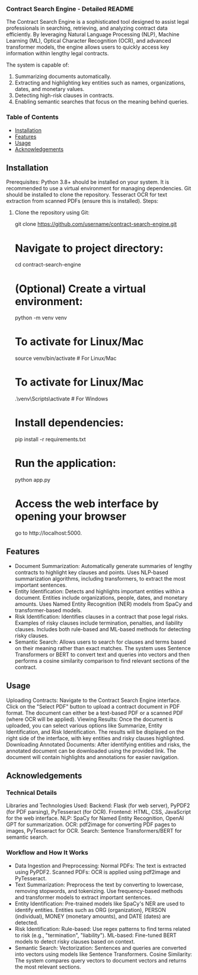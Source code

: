 ### Contract Search Engine - Detailed README
The Contract Search Engine is a sophisticated tool designed to assist legal professionals in searching, retrieving, and analyzing contract data efficiently. By leveraging Natural Language Processing (NLP), Machine Learning (ML), Optical Character Recognition (OCR), and advanced transformer models, the engine allows users to quickly access key information within lengthy legal contracts.

The system is capable of:

1. Summarizing documents automatically.
2. Extracting and highlighting key entities such as names, organizations, dates, and monetary values.
3. Detecting high-risk clauses in contracts.
4. Enabling semantic searches that focus on the meaning behind queries.

### Table of Contents
- [Installation](#installation)
- [Features](#features)
- [Usage](#usage)
- [Acknowledgements](#acknowledgements)


## Installation
Prerequisites:
Python 3.8+ should be installed on your system.
It is recommended to use a virtual environment for managing dependencies.
Git should be installed to clone the repository.
Tesseract OCR for text extraction from scanned PDFs (ensure this is installed).
Steps:
1. Clone the repository using Git:

   git clone https://github.com/username/contract-search-engine.git

   # Navigate to project directory:
   cd contract-search-engine

   # (Optional) Create a virtual environment:
   python -m venv venv

   # To activate for Linux/Mac
   source venv/bin/activate  # For Linux/Mac

   # To activate for Linux/Mac
   .\venv\Scripts\activate   # For Windows

   # Install dependencies:
   pip install -r requirements.txt

   # Run the application:
   python app.py

   # Access the web interface by opening your browser
   go to http://localhost:5000.

## Features 
- Document Summarization:
Automatically generate summaries of lengthy contracts to highlight key clauses and points.
Uses NLP-based summarization algorithms, including transformers, to extract the most important sentences.
- Entity Identification:
Detects and highlights important entities within a document.
Entities include organizations, people, dates, and monetary amounts.
Uses Named Entity Recognition (NER) models from SpaCy and transformer-based models.
- Risk Identification:
Identifies clauses in a contract that pose legal risks.
Examples of risky clauses include termination, penalties, and liability clauses.
Includes both rule-based and ML-based methods for detecting risky clauses.
- Semantic Search:
Allows users to search for clauses and terms based on their meaning rather than exact matches.
The system uses Sentence Transformers or BERT to convert text and queries into vectors and then performs a cosine similarity comparison to find relevant sections of the contract.

## Usage 
Uploading Contracts:
Navigate to the Contract Search Engine interface.
Click on the "Select PDF" button to upload a contract document in PDF format.
The document can either be a text-based PDF or a scanned PDF (where OCR will be applied).
Viewing Results:
Once the document is uploaded, you can select various options like Summarize, Entity Identification, and Risk Identification.
The results will be displayed on the right side of the interface, with key entities and risky clauses highlighted.
Downloading Annotated Documents:
After identifying entities and risks, the annotated document can be downloaded using the provided link.
The document will contain highlights and annotations for easier navigation.

## Acknowledgements

### Technical Details
Libraries and Technologies Used:
Backend: Flask (for web server), PyPDF2 (for PDF parsing), PyTesseract (for OCR).
Frontend: HTML, CSS, JavaScript for the web interface.
NLP: SpaCy for Named Entity Recognition, OpenAI GPT for summarization.
OCR: pdf2image for converting PDF pages to images, PyTesseract for OCR.
Search: Sentence Transformers/BERT for semantic search.

### Workflow and How It Works
- Data Ingestion and Preprocessing:
    Normal PDFs: The text is extracted using PyPDF2.
    Scanned PDFs: OCR is applied using pdf2image and PyTesseract.
- Text Summarization:
    Preprocess the text by converting to lowercase, removing stopwords, and tokenizing.
    Use frequency-based methods and transformer models to extract important sentences.
- Entity Identification:
    Pre-trained models like SpaCy's NER are used to identify entities.
    Entities such as ORG (organization), PERSON (individual), MONEY (monetary amounts), and DATE (dates) are detected.
- Risk Identification:
    Rule-based: Use regex patterns to find terms related to risk (e.g., "termination", "liability").
    ML-based: Fine-tuned BERT models to detect risky clauses based on context.
- Semantic Search:
    Vectorization: Sentences and queries are converted into vectors using models like Sentence Transformers.
    Cosine Similarity: The system compares query vectors to document vectors and returns the most relevant sections.
